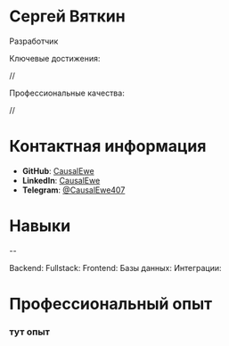 <h1>Сергей Вяткин</h1>
Разработчик

<p>Ключевые достижения:</p>

//

<p>Профессиональные качества:</p>

//

<h1>Контактная информация</h1>

- **GitHub**: [CausalEwe](https://github.com/CausalEwe)
- **LinkedIn**: [CausalEwe](https://www.linkedin.com/in/causalewe/)
- **Telegram**: [@CausalEwe407](https://t.me/CausalEwe407)

<h1>Навыки</h1>
--

Backend: 
Fullstack: 
Frontend:
Базы данных:
Интеграции:

<h1>Профессиональный опыт</h1>

<h3>тут опыт</h3>


